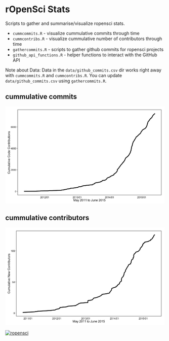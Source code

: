 rOpenSci Stats
==============

Scripts to gather and summarise/visualize ropensci stats.

* `cummcommits.R` - visualize cummulative commits through time
* `cummcontribs.R` - visualize cummulative number of contributors through time
* `gathercommits.R` - scripts to gather github commits for ropensci projects
* `github_api_functions.R` - helper functions to interact with the GitHub API

Note about Data: Data in the `data/github_commits.csv` dir works right away with 
`cummcommits.R` and  `cummcontribs.R`. You can update `data/github_commits.csv` using
`gathercommits.R`.

## cummulative commits

![cumcommits](assets/img/cummcommits.png)

## cummulative contributors

![cumcontribs](assets/img/cummcontribs.png)

[![ropensci](http://ropensci.org/public_images/github_footer.png)](http://ropensci.org)
